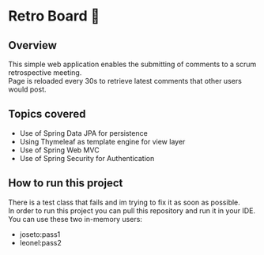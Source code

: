 # Retro Board  📝
## Overview

This simple web application enables the submitting of comments to a scrum retrospective meeting. \
Page is reloaded every 30s to retrieve latest comments that other users would post.


## Topics covered
-	Use of Spring Data JPA for persistence
-	Using Thymeleaf as template engine for view layer
-	Use of Spring Web MVC
-	Use of Spring Security for Authentication

## How to run this project
There is a test class that fails and im trying to fix it as soon as possible. \
In order to run this project you can pull this repository and run it in your IDE. \
You can use these two in-memory users:
- joseto:pass1
- leonel:pass2

